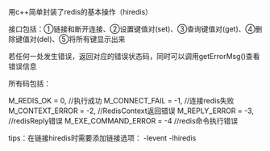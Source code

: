 用c++简单封装了redis的基本操作（hiredis）

接口包括：①链接和断开连接、②设置键值对(set)、③查询键值对(get)、④删除键值对(del)、⑤将所有键显示出来

若任何一处发生错误，返回对应的错误状态码，同时可以调用getErrorMsg()查看错误信息

所有码包括：

M_REDIS_OK = 0, //执行成功
M_CONNECT_FAIL = -1, //连接redis失败
M_CONTEXT_ERROR = -2, //RedisContext返回错误
M_REPLY_ERROR = -3, //redisReply错误
M_EXE_COMMAND_ERROR = -4 //redis命令执行错误

 
tips：在链接hiredis时需要添加链接选项： -levent  -lhiredis
